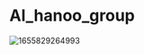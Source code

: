 # Al_hanoo_group

![1655829264993](https://github.com/Lamyaa88/Al_hanoo_group/assets/64072468/46b628da-e985-47dc-8db1-1d0951db9e6a)
